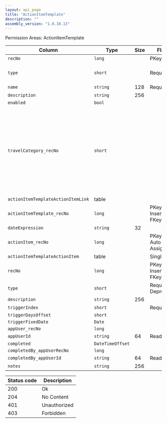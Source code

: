 ```yaml
---
layout: api_page
title: "ActionItemTemplate"
description: ""
assembly_version: "1.0.18.13"
---
```




Permission Areas: ActionItemTemplate

| Column | Type | Size | Flags | Table | Description |
| ------ | ---- | ---- | ----- | ----- | ----------- |
| `recNo` | `long` |  | PKey | `actionItemTemplate` | 
| `type` | `short` |  | Required | `actionItemTemplate` | Trip = 1, ClientProfile = 2, Person = 3
| `name` | `string` | 128 | Required | `actionItemTemplate` | 
| `description` | `string` | 256 |  | `actionItemTemplate` | 
| `enabled` | `bool` |  |  | `actionItemTemplate` | 
| `travelCategory_recNo` | `short` |  |  | `actionItemTemplate` | Air = 1, Hotel = 2, Car = 3, Cruise = 4, Tour = 5, Rail = 6, Transfer = 7, Insurance = 8, ServiceFee = 9, Excursion = 10, ClientVoucher = 11, GiftCertificate = 12, SupplierVoucher = 13, Misc = 99
| `actionItemTemplateActionItemLink ` | table |  |  | `actionItemTemplate` | 
| `actionItemTemplate_recNo` | `long` |  | PKey, InsertOnly, FKey | `actionItemTemplateActionItemLink` | 
| `dateExpression` | `string` | 32 |  | `actionItemTemplateActionItemLink` | 
| `actionItem_recNo` | `long` |  | PKey, Auto-Assign | `actionItemTemplateActionItemLink` | 
| `actionItemTemplateActionItem ` | table |  | Singleton | `actionItemTemplateActionItemLink` | 
| `recNo` | `long` |  | PKey, InsertOnly, FKey | `actionItem` | 
| `type` | `short` |  | Required, Deprecated | `actionItem` | Not needed
| `description` | `string` | 256 |  | `actionItem` | 
| `triggerIndex` | `short` |  | Required | `actionItem` | 
| `triggerDaysOffset` | `short` |  |  | `actionItem` | 
| `triggerFixedDate` | `Date` |  |  | `actionItem` | 
| `appUser_recNo` | `long` |  |  | `actionItem` | 
| `appUserId` | `string` | 64 | ReadOnly | `actionItem` | 
| `completed` | `DateTimeOffset` |  |  | `actionItem` | 
| `completedBy_appUserRecNo` | `long` |  |  | `actionItem` | 
| `completedBy_appUserId` | `string` | 64 | ReadOnly | `actionItem` | 
| `notes` | `string` | 256 |  | `actionItem` | 

| Status code | Description |
| ----------- | ----------- |
| 200 | Ok |
| 204 | No Content |
| 401 | Unauthorized |
| 403 | Forbidden |


